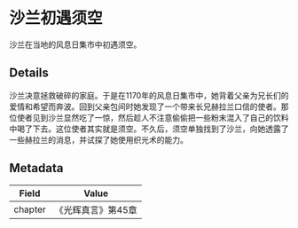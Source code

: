 # 沙兰初遇须空
沙兰在当地的风息日集市中初遇须空。

## Details
沙兰决意拯救破碎的家庭。于是在1170年的风息日集市中，她背着父亲为兄长们的爱情和希望而奔波。回到父亲包间时她发现了一个带来长兄赫拉兰口信的使者。那位使者见到沙兰显然吃了一惊，然后趁人不注意偷偷把一些粉末混入了自己的饮料中喝了下去。这位使者其实就是须空。不久后，须空单独找到了沙兰，向她透露了一些赫拉兰的消息，并试探了她使用织光术的能力。

## Metadata
| Field | Value |
| ----- | ----- |
| chapter | 《光辉真言》第45章 |
